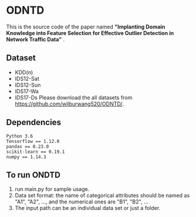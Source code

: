 # ODNTD
This is the source code of the paper named **"Implanting Domain Knowledge into Feature Selection for Effective Outlier Detection in Network Traffic Data"** .


## Dataset 
- KDD(n)
- IDS12-Sat
- IDS12-Sun
- IDS17-Wa
- IDS17-Ds
Please download the all datasets from https://github.com/wilburwang520/ODNTD/.


## Dependencies
```
Python 3.6
Tensorflow == 1.12.0
pandas == 0.23.0
scikit-learn == 0.19.1
numpy == 1.14.3
```

## To run ONDTD
1. run main.py for sample usage.  
2. Data set format: the name of categorical attributes should be named as "A1", "A2", ..., and the numerical ones are "B1", "B2", ...  
3. The input path can be an individual data set or just a folder.  
